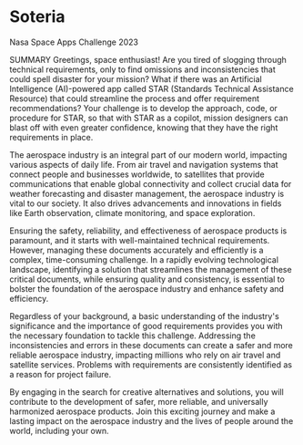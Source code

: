 # Soteria
Nasa Space Apps Challenge 2023

SUMMARY
Greetings, space enthusiast! Are you tired of slogging through technical requirements, only to find omissions and inconsistencies that could spell disaster for your mission? What if there was an Artificial Intelligence (AI)-powered app called STAR (Standards Technical Assistance Resource) that could streamline the process and offer requirement recommendations? Your challenge is to develop the approach, code, or procedure for STAR, so that with STAR as a copilot, mission designers can blast off with even greater confidence, knowing that they have the right requirements in place.

The aerospace industry is an integral part of our modern world, impacting various aspects of daily life. From air travel and navigation systems that connect people and businesses worldwide, to satellites that provide communications that enable global connectivity and collect crucial data for weather forecasting and disaster management, the aerospace industry is vital to our society. It also drives advancements and innovations in fields like Earth observation, climate monitoring, and space exploration.

Ensuring the safety, reliability, and effectiveness of aerospace products is paramount, and it starts with well-maintained technical requirements. However, managing these documents accurately and efficiently is a complex, time-consuming challenge. In a rapidly evolving technological landscape, identifying a solution that streamlines the management of these critical documents, while ensuring quality and consistency, is essential to bolster the foundation of the aerospace industry and enhance safety and efficiency.

Regardless of your background, a basic understanding of the industry's significance and the importance of good requirements provides you with the necessary foundation to tackle this challenge. Addressing the inconsistencies and errors in these documents can create a safer and more reliable aerospace industry, impacting millions who rely on air travel and satellite services. Problems with requirements are consistently identified as a reason for project failure.

By engaging in the search for creative alternatives and solutions, you will contribute to the development of safer, more reliable, and universally harmonized aerospace products. Join this exciting journey and make a lasting impact on the aerospace industry and the lives of people around the world, including your own.